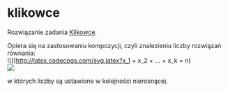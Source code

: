 # klikowce

Rozwiązanie zadania [Klikowce](http://main.edu.pl/pl/archive/pa/2008/kli).  

Opiera się na zastosowaniu kompozycji, czyli znalezieniu liczby rozwiązań równania:  
![](http://latex.codecogs.com/svg.latex?x_1 + x_2 + ... + x_k = n)  
![](http://latex.codecogs.com/svg.latex?x_i\;\in\;{N},%20x_i%20\ge%201)

w których liczby są ustawione w kolejności nierosnącej.
